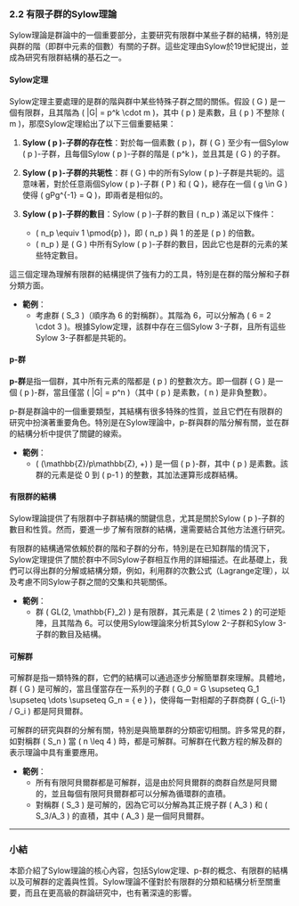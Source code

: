 ### 2.2 有限子群的Sylow理論

Sylow理論是群論中的一個重要部分，主要研究有限群中某些子群的結構，特別是與群的階（即群中元素的個數）有關的子群。這些定理由Sylow於19世紀提出，並成為研究有限群結構的基石之一。

#### Sylow定理

Sylow定理主要處理的是群的階與群中某些特殊子群之間的關係。假設 \( G \) 是一個有限群，且其階為 \( |G| = p^k \cdot m \)，其中 \( p \) 是素數，且 \( p \) 不整除 \( m \)，那麼Sylow定理給出了以下三個重要結果：

1. **Sylow \( p \)-子群的存在性**：對於每一個素數 \( p \)，群 \( G \) 至少有一個Sylow \( p \)-子群，且每個Sylow \( p \)-子群的階是 \( p^k \)，並且其是 \( G \) 的子群。

2. **Sylow \( p \)-子群的共轭性**：群 \( G \) 中的所有Sylow \( p \)-子群是共轭的。這意味著，對於任意兩個Sylow \( p \)-子群 \( P \) 和 \( Q \)，總存在一個 \( g \in G \) 使得 \( gPg^{-1} = Q \)，即兩者是相似的。

3. **Sylow \( p \)-子群的數目**：Sylow \( p \)-子群的數目 \( n_p \) 滿足以下條件：
   - \( n_p \equiv 1 \pmod{p} \)，即 \( n_p \) 與 1 的差是 \( p \) 的倍數。
   - \( n_p \) 是 \( G \) 中所有Sylow \( p \)-子群的數目，因此它也是群的元素的某些特定數目。

這三個定理為理解有限群的結構提供了強有力的工具，特別是在群的階分解和子群分類方面。

- **範例**：
  - 考慮群 \( S_3 \)（順序為 6 的對稱群）。其階為 6，可以分解為 \( 6 = 2 \cdot 3 \)。根據Sylow定理，該群中存在三個Sylow 3-子群，且所有這些Sylow 3-子群都是共轭的。

#### p-群

**p-群**是指一個群，其中所有元素的階都是 \( p \) 的整數次方。即一個群 \( G \) 是一個 \( p \)-群，當且僅當 \( |G| = p^n \)（其中 \( p \) 是素數，\( n \) 是非負整數）。

p-群是群論中的一個重要類型，其結構有很多特殊的性質，並且它們在有限群的研究中扮演著重要角色。特別是在Sylow理論中，p-群與群的階分解有關，並在群的結構分析中提供了關鍵的線索。

- **範例**：
  - \( (\mathbb{Z}/p\mathbb{Z}, +) \) 是一個 \( p \)-群，其中 \( p \) 是素數。該群的元素是從 0 到 \( p-1 \) 的整數，其加法運算形成群結構。

#### 有限群的結構

Sylow理論提供了有限群中子群結構的關鍵信息，尤其是關於Sylow \( p \)-子群的數目和性質。然而，要進一步了解有限群的結構，還需要結合其他方法進行研究。

有限群的結構通常依賴於群的階和子群的分布，特別是在已知群階的情況下，Sylow定理提供了關於群中不同Sylow子群相互作用的詳細描述。在此基礎上，我們可以得出群的分解或結構分類，例如，利用群的次數公式（Lagrange定理），以及考慮不同Sylow子群之間的交集和共轭關係。

- **範例**：
  - 群 \( GL(2, \mathbb{F}_2) \) 是有限群，其元素是 \( 2 \times 2 \) 的可逆矩陣，且其階為 6。可以使用Sylow理論來分析其Sylow 2-子群和Sylow 3-子群的數目及結構。

#### 可解群

可解群是指一類特殊的群，它們的結構可以通過逐步分解簡單群來理解。具體地，群 \( G \) 是可解的，當且僅當存在一系列的子群 \( G_0 = G \supseteq G_1 \supseteq \dots \supseteq G_n = \{ e \} \)，使得每一對相鄰的子群商群 \( G_{i-1} / G_i \) 都是阿貝爾群。

可解群的研究與群的分解有關，特別是與簡單群的分類密切相關。許多常見的群，如對稱群 \( S_n \) 當 \( n \leq 4 \) 時，都是可解群。可解群在代數方程的解及群的表示理論中具有重要應用。

- **範例**：
  - 所有有限阿貝爾群都是可解群，這是由於阿貝爾群的商群自然是阿貝爾的，並且每個有限阿貝爾群都可以分解為循環群的直積。
  - 對稱群 \( S_3 \) 是可解的，因為它可以分解為其正規子群 \( A_3 \) 和 \( S_3/A_3 \) 的直積，其中 \( A_3 \) 是一個阿貝爾群。

---

### 小結

本節介紹了Sylow理論的核心內容，包括Sylow定理、p-群的概念、有限群的結構以及可解群的定義與性質。Sylow理論不僅對於有限群的分類和結構分析至關重要，而且在更高級的群論研究中，也有著深遠的影響。